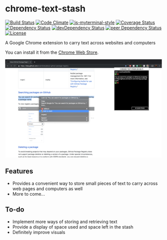 # chrome-text-stash

[![Build Status](https://travis-ci.org/myTerminal/chrome-text-stash.svg?branch=master)](https://travis-ci.org/myTerminal/chrome-text-stash)
[![Code Climate](https://codeclimate.com/github/myTerminal/chrome-text-stash.png)](https://codeclimate.com/github/myTerminal/chrome-text-stash)
[![js-myterminal-style](https://img.shields.io/badge/code%20style-myterminal-blue.svg)](https://www.npmjs.com/package/eslint-config/myterminal)
[![Coverage Status](https://img.shields.io/coveralls/myTerminal/chrome-text-stash.svg)](https://coveralls.io/r/myTerminal/chrome-text-stash?branch=master)  
[![Dependency Status](https://david-dm.org/myTerminal/chrome-text-stash.svg)](https://david-dm.org/myTerminal/chrome-text-stash)
[![devDependency Status](https://david-dm.org/myTerminal/chrome-text-stash/dev-status.svg)](https://david-dm.org/myTerminal/chrome-text-stash#info=devDependencies)
[![peer Dependency Status](https://david-dm.org/myTerminal/chrome-text-stash/peer-status.svg)](https://david-dm.org/myTerminal/chrome-text-stash#info=peerDependencies)  
[![License](https://img.shields.io/badge/LICENSE-GPL%20v3.0-blue.svg)](https://www.gnu.org/licenses/gpl.html)

A Google Chrome extension to carry text across websites and computers

You can install it from the [Chrome Web Store](https://chrome.google.com/webstore/detail/chrome-text-stash/nllbcacohcpnfenocdamobclmglkbafe).

[![Screenshot](images/screenshot.png)](https://chrome.google.com/webstore/detail/chrome-text-stash/nllbcacohcpnfenocdamobclmglkbafe)

## Features

* Provides a convenient way to store small pieces of text to carry across web pages and computers as well
* More to come...

## To-do

* Implement more ways of storing and retrieving text
* Provide a display of space used and space left in the stash
* Definitely improve visuals
